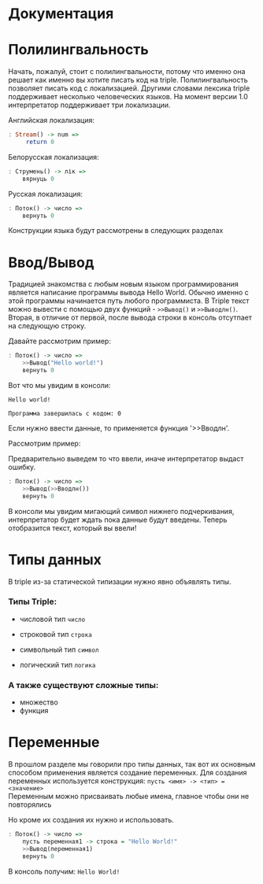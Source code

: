 # Документация
# Полилингвальность
Начать, пожалуй, стоит с полилингвальности, потому что именно она решает как именно вы хотите писать код на triple.
Полилингвальность позволяет писать код с локализацией. Другими словами лексика triple поддерживает несколько человеческих языков. 
На момент версии 1.0 интерпретатор поддерживает три локализации.

Английская локализация:
```haskell
: Stream() -> num =>
     return 0
```
Белорусская локализация:
```haskell
: Струмень() -> лік =>
    вярнуць 0
```
Русская локализация:
```haskell
: Поток() -> число =>
    вернуть 0
```
Конструкции языка будут рассмотрены в следующих разделах

# Ввод/Вывод
Традицией знакомства с любым новым языком программирования является написание программы вывода Hello World.
Обычно именно с этой программы начинается путь любого программиста.
В Triple текст можно вывести с помощью двух функций - `>>Вывод()` и `>>Выводлн()`.
Вторая, в отличие от первой, после вывода строки в консоль отсутпает на следующую строку.

Давайте рассмотрим пример:

```haskell
: Поток() -> число =>
    >>Вывод("Hello world!")
    вернуть 0
```

Вот что мы увидим в консоли:

`Hello world!`

`Программа завершилась с кодом: 0`

Если нужно ввести данные, то применяется функция '>>Вводлн'.

Рассмотрим пример:

Предварительно выведем то что ввели, иначе интерпретатор выдаст ошибку.
```haskell
: Поток() -> число =>
    >>Вывод(>>Вводлн())
    вернуть 0
```
В консоли мы увидим мигающий символ нижнего подчеркивания, интерпретатор будет ждать пока данные будут введены.
Теперь отобразится текст, который вы ввели!



# Типы данных
В triple из-за статической типизации нужно явно объявлять типы.

### Типы Triple:

* числовой тип `число`

* строковой тип `строка`

* символьный тип `символ`

* логический тип `логика`

### А также существуют сложные типы:
* множество
* функция


# Переменные
В прошлом разделе мы говорили про типы данных, так вот их основным способом применения является создание переменных.
Для создания переменных используется конструкция:
`пусть <имя> -> <тип> = <значение>`<br>
Переменным можно присваивать любые имена, главное чтобы они не повторялись

Но кроме их создания их нужно и использовать.

```haskell
: Поток() -> число =>
    пусть переменная1 -> строка = "Hello World!"
    >>Вывод(переменная1)
    вернуть 0
```
В консоль получим: `Hello World!`

